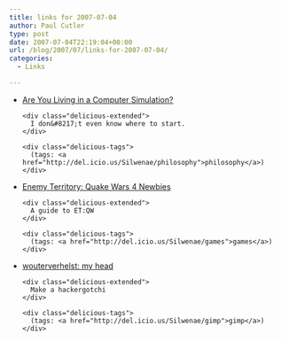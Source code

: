 ```yaml
---
title: links for 2007-07-04
author: Paul Cutler
type: post
date: 2007-07-04T22:19:04+00:00
url: /blog/2007/07/links-for-2007-07-04/
categories:
  - Links

---
```

<ul class="delicious">
  <li>
    <div class="delicious-link">
      <a href="http://www.simulation-argument.com/">Are You Living in a Computer Simulation?</a>
    </div>
    
    <div class="delicious-extended">
      I don&#8217;t even know where to start.
    </div>
    
    <div class="delicious-tags">
      (tags: <a href="http://del.icio.us/Silwenae/philosophy">philosophy</a>)
    </div>
  </li>
  
  <li>
    <div class="delicious-link">
      <a href="http://4newbies.planetwolfenstein.gamespy.com/ETQW/">Enemy Territory: Quake Wars 4 Newbies</a>
    </div>
    
    <div class="delicious-extended">
      A guide to ET:QW
    </div>
    
    <div class="delicious-tags">
      (tags: <a href="http://del.icio.us/Silwenae/games">games</a>)
    </div>
  </li>
  
  <li>
    <div class="delicious-link">
      <a href="http://wouterverhelst.livejournal.com/21322.html">wouterverhelst: my head</a>
    </div>
    
    <div class="delicious-extended">
      Make a hackergotchi
    </div>
    
    <div class="delicious-tags">
      (tags: <a href="http://del.icio.us/Silwenae/gimp">gimp</a>)
    </div>
  </li>
</ul>